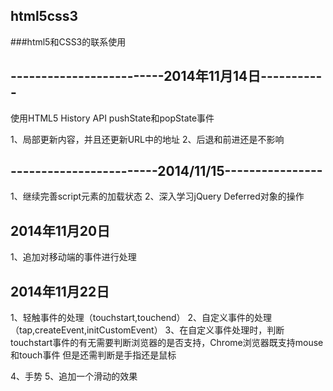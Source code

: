 html5css3
---------------------

###html5和CSS3的联系使用


-------------------------2014年11月14日-----------
------------------
使用HTML5 History API  pushState和popState事件

1、局部更新内容，并且还更新URL中的地址
2、后退和前进还是不影响

------------------------2014/11/15----------------
-----------------
1、继续完善script元素的加载状态
2、深入学习jQuery Deferred对象的操作


2014年11月20日
--------------------------------------------
1、追加对移动端的事件进行处理

2014年11月22日
-----------------------------------
1、轻触事件的处理（touchstart,touchend）
2、自定义事件的处理（tap,createEvent,initCustomEvent）
3、在自定义事件处理时，判断touchstart事件的有无需要判断浏览器的是否支持，Chrome浏览器既支持mouse和touch事件
   但是还需判断是手指还是鼠标

4、手势
5、追加一个滑动的效果